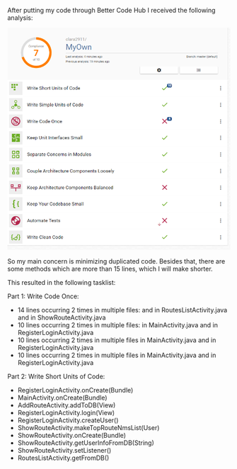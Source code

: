 After putting my code through Better Code Hub I received the following analysis:

![Grade by Better Code Hub](/betterCodeHubGrade.png)

So my main concern is minimizing duplicated code. Besides that, 
there are some methods which are more than 15 lines, which I will make shorter.



This resulted in the following tasklist:


Part 1: Write Code Once:

- 14 lines occurring 2 times in multiple files: and in RoutesListActivity.java and in ShowRouteActivity.java
- 10 lines occurring 2 times in multiple files: in MainActivity.java and in RegisterLoginActivity.java
- 10 lines occurring 2 times in multiple files in MainActivity.java and in RegisterLoginActivity.java
- 10 lines occurring 2 times in multiple files in MainActivity.java and in RegisterLoginActivity.java
      
      
 Part 2: Write Short Units of Code:
 
 - RegisterLoginActivity.onCreate(Bundle)
 - MainActivity.onCreate(Bundle)
 - AddRouteActivity.addToDB(View)
 - RegisterLoginActivity.login(View)
 - RegisterLoginActivity.createUser()
 - ShowRouteActivity.makeTopRouteNmsList(User)
 - ShowRouteActivity.onCreate(Bundle)
 - ShowRouteActivity.getUserInfoFromDB(String)
 - ShowRouteActivity.setListener()
 - RoutesListActivity.getFromDB()

